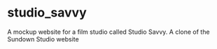 # studio_savvy
A mockup website for a film studio called Studio Savvy. A clone of the Sundown Studio website
